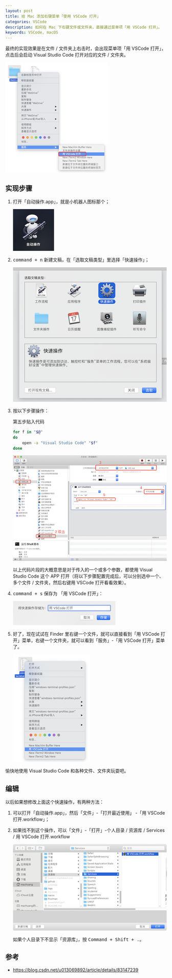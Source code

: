 ```yaml
---
layout: post
title: 给 Mac 添加右键菜单「使用 VSCode 打开」
categories: VSCode
description: 如何在 Mac 下右键文件或文件夹，直接通过菜单项「用 VSCode 打开」。
keywords: VSCode, macOS
---
```


最终的实现效果是在文件 / 文件夹上右击时，会出现菜单项「用 VSCode 打开」，点击后会启动 Visual Studio Code 打开对应的文件 / 文件夹。

![](/images/posts/mac/open-with-vscode.png)

## 实现步骤

1. 打开「自动操作.app」，就是小机器人图标那个；

    ![](/images/posts/mac/auto-operate.png)

2. <kbd>command + n</kbd> 新建文稿，在「选取文稿类型」里选择「快速操作」；

    ![](/images/posts/mac/quick-operate.png)

3. 按以下步骤操作：

    第五步贴入代码

    ```sh
    for f in "$@"
    do
        open -a "Visual Studio Code" "$f"
    done
    ```

    ![](/images/posts/mac/open-with-vscode-steps.png)

    以上代码片段的大概意思是对于传入的一个或多个参数，都使用 Visual Studio Code 这个 APP 打开（将以下步骤配置完成后，可以分别选中一个、多个文件 / 文件夹，然后右键用 VSCode 打开看看效果）。

4. <kbd>command + s</kbd> 保存为 「用 VSCode 打开」：

    ![](/images/posts/mac/open-with-vscode-rename.png)

5. 好了，现在试试在 Finder 里右键一个文件，就可以直接看到「用 VSCode 打开」菜单，右键一个文件夹，就可以看到「服务」-「用 VSCode 打开」菜单了。

    ![](/images/posts/mac/open-with-vscode-file.png)

愉快地使用 Visual Studio Code 和各种文件、文件夹玩耍吧。

## 编辑

以后如果想修改上面这个快速操作，有两种方法：

1. 可以打开「自动操作.app」，然后「文件」-「打开最近使用」 -「用 VSCode 打开.workflow」；

2. 如果找不到这个操作，可以「文件」-「打开」-个人目录 / 资源库 / Services / 用 VSCode 打开.workflow

    ![](/images/posts/mac/open-with-vscode-open.png)

    如果个人目录下不显示「资源库」，按 <kbd>Command + Shift + .</kbd>。

## 参考

- <https://blog.csdn.net/u013069892/article/details/83147239>
